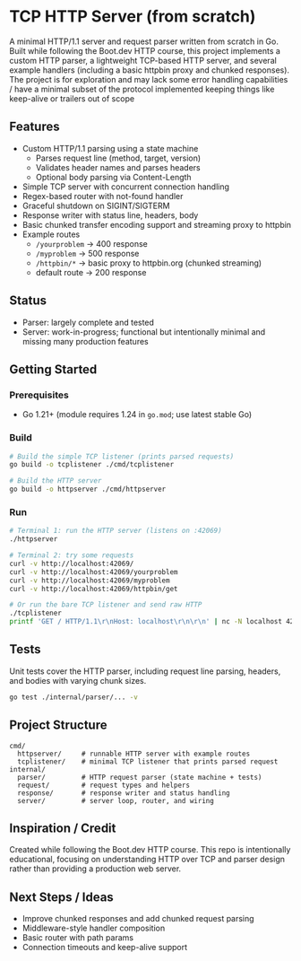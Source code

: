 # TCP HTTP Server (from scratch)

A minimal HTTP/1.1 server and request parser written from scratch in Go. Built while following the Boot.dev HTTP course, this project implements a custom HTTP parser, a lightweight TCP-based HTTP server, and several example handlers (including a basic httpbin proxy and chunked responses).
The project is for exploration and may lack some error handling capabilities / have a minimal subset of the protocol implemented keeping things like keep-alive or trailers out of scope

## Features

- Custom HTTP/1.1 parsing using a state machine
  - Parses request line (method, target, version)
  - Validates header names and parses headers
  - Optional body parsing via Content-Length
- Simple TCP server with concurrent connection handling
- Regex-based router with not-found handler
- Graceful shutdown on SIGINT/SIGTERM
- Response writer with status line, headers, body
- Basic chunked transfer encoding support and streaming proxy to httpbin
- Example routes
  - `/yourproblem` → 400 response
  - `/myproblem` → 500 response
  - `/httpbin/*` → basic proxy to httpbin.org (chunked streaming)
  - default route → 200 response

## Status

- Parser: largely complete and tested
- Server: work-in-progress; functional but intentionally minimal and missing many production features

## Getting Started

### Prerequisites
- Go 1.21+ (module requires 1.24 in `go.mod`; use latest stable Go)

### Build

```bash
# Build the simple TCP listener (prints parsed requests)
go build -o tcplistener ./cmd/tcplistener

# Build the HTTP server
go build -o httpserver ./cmd/httpserver
```

### Run

```bash
# Terminal 1: run the HTTP server (listens on :42069)
./httpserver

# Terminal 2: try some requests
curl -v http://localhost:42069/
curl -v http://localhost:42069/yourproblem
curl -v http://localhost:42069/myproblem
curl -v http://localhost:42069/httpbin/get

# Or run the bare TCP listener and send raw HTTP
./tcplistener
printf 'GET / HTTP/1.1\r\nHost: localhost\r\n\r\n' | nc -N localhost 42069
```

## Tests

Unit tests cover the HTTP parser, including request line parsing, headers, and bodies with varying chunk sizes.

```bash
go test ./internal/parser/... -v
```
## Project Structure

```
cmd/
  httpserver/     # runnable HTTP server with example routes
  tcplistener/    # minimal TCP listener that prints parsed request
internal/
  parser/         # HTTP request parser (state machine + tests)
  request/        # request types and helpers
  response/       # response writer and status handling
  server/         # server loop, router, and wiring
```

## Inspiration / Credit

Created while following the Boot.dev HTTP course. This repo is intentionally educational, focusing on understanding HTTP over TCP and parser design rather than providing a production web server.

## Next Steps / Ideas

- Improve chunked responses and add chunked request parsing
- Middleware-style handler composition
- Basic router with path params
- Connection timeouts and keep-alive support
